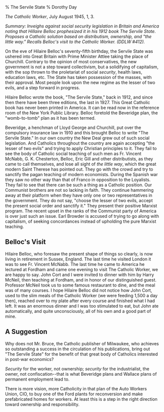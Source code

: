 % The Servile State
% Dorothy Day

*The Catholic Worker*, July August 1945, 1, 3.

*Summary: Inveighs against social security legislation in Britain and
America noting that Hillaire Belloc prophesized it in his 1912 book *The
Servile State*. Proposes a Catholic solution based on distributism,
ownership, and "the little way." Recalls Belloc's visit to the Catholic
Worker. (DDLW \#412).*

On the eve of Hilaire Belloc's seventy-fifth birthday, the Servile State
was ushered into Great Britain with Prime Minister Attlee taking the
place of Churchill. Contrary to the opinion of most conservatives, the
new government is not a step toward collectivism, but a solidifying of
capitalism, with the sop thrown to the proletariat of social *security*,
health laws, education laws, etc. The State has taken possession of the
masses, with their approval. Most people look upon the new regime as the
lesser of two evils, and a step forward in progress.

Hilaire Belloc wrote the book, "The Servile State," back in 1912, and
since then there have been three editions, the last in 1927. This Great
Catholic book has never been printed in America. It can be read now in
the reference room of the New York Public Library. Belloc foretold the
Beveridge plan, the "womb-to-tomb" plan as it has been termed.

Beveridge, a henchman of Lloyd George and Churchill, put over the
compulsory insurance law in 1910 and this brought Belloc to write "The
Servile State." In our own country the New Deal grew out of such social
legislation. And Catholics throughout the country are again accepting
"the lesser of two evils" and trying to apply Christian principles to
it. They fail to see the body of Catholic social teaching of such men as
Fr. Vincent McNabb, G. K. Chesterton, Belloc, Eric Gill and other
distributists, as they came to call themselves, and lose all sight of
*the little way*, which the great modern Saint Therese has pointed out.
They go with the crowd and try to sanctify the pagan teaching of modern
economists. During the Spanish war they saw no other way than that of
Franco in opposition to the Loyalists. They fail to see that there can
be such a thing as a Catholic position. Our Communist brothers are not
so lacking in faith. They continue hammering away at their platform when
they have only one or two representatives in the government. They do not
say, "choose the lesser of two evils, accept the present social order
and sanctify it." They present their positive Marxist program. The
recent upset in the ranks of the Communist party of America is over just
such an issue. Earl Browder is accused of trying to go along with
capitalism, of seeking concordances instead of upholding the pure
Marxist teaching.

Belloc's Visit
--------------

Hilaire Belloc, who foresaw the present shape of things so clearly, is
now living in retirement in Sussex, England. The last time he visited
London it was to see Fr. Vincent McNabb. The last time he came to
America he lectured at Fordham and came one evening to visit The
Catholic Worker, we are happy to say. John Cort and I were invited to
dinner with him by Harry McNeil, then teaching at Fordham, and in honor
of our distinguished guest. Professor McNeil took us to some famous
restaurant to dine, and the meal was of many courses. I hope Hilaire
Belloc did not notice how John Cort, used to the slim meals of the
Catholic Worker (we were feeding 1,500 a day then), reached over to my
plate after every course and finished what I had left. It was an
enormous dinner and I was too stimulated to eat, but John ate
automatically, and quite unconsciously, all of his own and a good part
of mine.

A Suggestion
------------

Why does not Mr. Bruce, the Catholic publisher of Milwaukee, who
achieves so outstanding a success in the circulation of his
publications, bring out "The Servile State" for the benefit of that
great body of Catholics interested in post-war economics?

*Security* for the worker, not ownership; *security* for the
industrialist, the owner, not confiscation--that is what Beveridge plans
and Wallace plans of permanent employment lead to.

There is more vision, more Catholicity in that plan of the Auto Workers
Union, CIO, to buy one of the Ford plants for reconversion and make
prefabricated homes for workers. At least this is a step in the right
direction toward ownership and responsibility.

